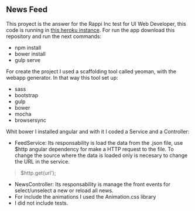 
**News Feed**
---------

This proyect is the answer for the Rappi Inc test for UI Web Developer, this code is running in  [this heroku instance](https://new-feed.herokuapp.com/). For run the app download this repository and run the next commands:

 - npm install
 - bower install
 - gulp serve



For create the project I used a scaffolding tool called yeoman, with the webapp generator. In that way this tool set up:

* sass
* bootstrap
* gulp
* bower
* mocha
* browsersync

Whit bower I installed angular and with it I coded a Service and a Controller:

 - FeedService: Its responsability is load the data from the .json file, use $http angular dependency for make a HTTP request to the file. To change the source where the data is loaded only is necesary to change the URL in the service.

> $http.get(url');

 - NewsController: Its responsability is manage the front events for select/unselect a new or reload all news.
 - For include the animations I used the Animation.css library
 - I did not include tests.

